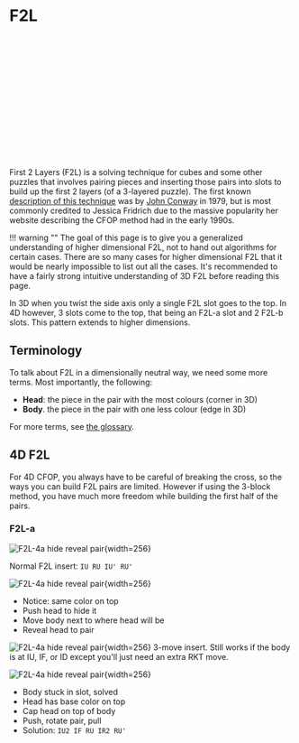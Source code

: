 # F2L

<center>
<div style="width:200px; height:219px">
    <script>AnimCube3("config=../../assets/animcube/AnimCube3.txt&facelets=lllllllllwwwwwwwwwLRRLRRLRRlooloolooLLLBBBBBBlgglgglgg")</script>   
</div>
</center>

First 2 Layers (F2L) is a solving technique for cubes and some other puzzles that involves pairing pieces and inserting those pairs into slots to build up the first 2 layers (of a 3-layered puzzle). The first known [description of this technique](https://www.cubinghistory.com/3x3/Methods/CFOP#first-two-layers) was by [John Conway](https://en.wikipedia.org/wiki/John_Horton_Conway) in 1979, but is most commonly credited to Jessica Fridrich due to the massive popularity her website describing the CFOP method had in the early 1990s.

!!! warning ""
    The goal of this page is to give you a generalized understanding of higher dimensional F2L, not to hand out algorithms for certain cases. There are so many cases for higher dimensional F2L that it would be nearly impossible to list out all the cases. It's recommended to have a fairly strong intuitive understanding of 3D F2L before reading this page.

In 3D when you twist the side axis only a single F2L slot goes to the top. In 4D however, 3 slots come to the top, that being an F2L-a slot and 2 F2L-b slots. This pattern extends to higher dimensions.

## Terminology

To talk about F2L in a dimensionally neutral way, we need some more terms. Most importantly, the following:

- **Head**: the piece in the pair with the most colours (corner in 3D)
- **Body**. the piece in the pair with one less colour (edge in 3D)

For more terms, see [the glossary](https://hypercubing.xyz/glossary/).


## 4D F2L

For 4D CFOP, you always have to be careful of breaking the cross, so the ways you can build F2L pairs are limited. However if using the 3-block method, you have much more freedom while building the first half of the pairs.

### F2L-a




![F2L-4a hide reveal pair](https://assets.hypercubing.xyz/img/virt/F2L/F2L-4a_3.png){width=256}

Normal F2L insert: `IU RU IU' RU'`

![F2L-4a hide reveal pair](https://assets.hypercubing.xyz/img/virt/F2L/F2L-4a_1.png){width=256}

- Notice: same color on top
- Push head to hide it
- Move body next to where head will be
- Reveal head to pair


![F2L-4a hide reveal pair](https://assets.hypercubing.xyz/img/virt/F2L/F2L-4a_4.png){width=256}
3-move insert. Still works if the body is at IU, IF, or ID except you'll just need an extra RKT move.


![F2L-4a hide reveal pair](https://assets.hypercubing.xyz/img/virt/F2L/F2L-4a_2.png){width=256}

- Body stuck in slot, solved
- Head has base color on top
- Cap head on top of body
- Push, rotate pair, pull
- Solution: `IU2 IF RU IR2 RU'`
